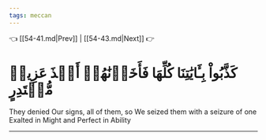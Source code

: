 ```yaml
---
tags: meccan
---
```


👈 [[54-41.md|Prev]] | [[54-43.md|Next]] 👉

# كَذَّبُواْ بِـَٔايَٰتِنَا كُلِّهَا فَأَخَذۡنَٰهُمۡ أَخۡذَ عَزِيزٖ مُّقۡتَدِرٍ

They denied Our signs, all of them, so We seized them with a seizure of one Exalted in Might and Perfect in Ability

---

